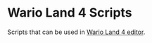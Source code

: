 # Wario Land 4 Scripts
Scripts that can be used in [Wario Land 4 editor](https://github.com/wario-land/WL4Editor).  
